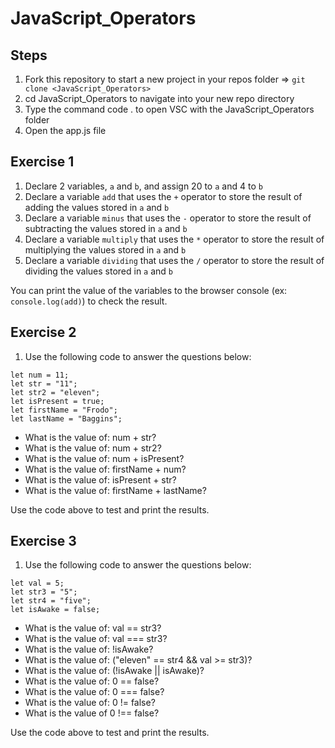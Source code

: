 # JavaScript_Operators

## Steps

1. Fork this repository to start a new project in your repos folder => `git clone <JavaScript_Operators>`
2. cd JavaScript_Operators to navigate into your new repo directory
3. Type the command code . to open VSC with the JavaScript_Operators folder
4. Open the app.js file

## Exercise 1

1. Declare 2 variables, `a` and `b`, and assign 20 to `a` and 4 to `b`
2. Declare a variable `add` that uses the `+` operator to store the result of adding the values stored in `a` and `b`
3. Declare a variable `minus` that uses the `-` operator to store the result of subtracting the values stored in `a` and `b`
4. Declare a variable `multiply` that uses the `*` operator to store the result of multiplying the values stored in `a` and `b`
5. Declare a variable `dividing` that uses the `/` operator to store the result of dividing the values stored in `a` and `b`

You can print the value of the variables to the browser console (ex: `console.log(add)`) to check the result.

## Exercise 2

1. Use the following code to answer the questions below:

```
let num = 11;
let str = "11";
let str2 = "eleven";
let isPresent = true;
let firstName = "Frodo";
let lastName = "Baggins";
```

- What is the value of: num + str?
- What is the value of: num + str2?
- What is the value of: num + isPresent?
- What is the value of: firstName + num?
- What is the value of: isPresent + str?
- What is the value of: firstName + lastName?

Use the code above to test and print the results.

## Exercise 3

1. Use the following code to answer the questions below:

```
let val = 5;
let str3 = "5";
let str4 = "five";
let isAwake = false;
```

- What is the value of: val == str3?
- What is the value of: val === str3?
- What is the value of: !isAwake?
- What is the value of: ("eleven" == str4 && val >= str3)?
- What is the value of: (!isAwake || isAwake)?
- What is the value of: 0 == false?
- What is the value of: 0 === false?
- What is the value of: 0 != false?
- What is the value of 0 !== false?

Use the code above to test and print the results.
